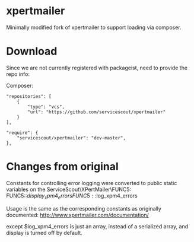 # xpertmailer
Minimally modified fork of xpertmailer to support loading via composer.

# Download

Since we are not currently registered with packageist, need to provide the repo info:

Composer:

	"repositories": [
		{
			"type": "vcs",
			"url": "https://github.com/servicescout/xpertmailer"
		}
	],

	"require": {
		"servicescout/xpertmailer": "dev-master",
	},

# Changes from original

Constants for controlling error logging were converted to public static variables
on the ServiceScout\XPertMailer\FUNC5:
  FUNC5::$display_xpm4_errors
  FUNC5::$log_xpm4_errors

Usage is the same as the corresponding constants as originally documented:
http://www.xpertmailer.com/documentation/

except $log_xpm4_errors is just an array, instead of a serialized array, and 
display is turned off by default.